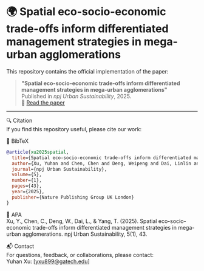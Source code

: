 # 🌍 Spatial eco-socio-economic trade-offs inform differentiated management strategies in mega-urban agglomerations

This repository contains the official implementation of the paper:

> **"Spatial eco-socio-economic trade-offs inform differentiated management strategies in mega-urban agglomerations"**  
> Published in *npj Urban Sustainability*, 2025.  
> 🔗 [Read the paper](https://www.nature.com/articles/s42949-025-00231-x)

---
🔍 Citation  
If you find this repository useful, please cite our work:

🔹 BibTeX
```bibtex
@article{xu2025spatial,
  title={Spatial eco-socio-economic trade-offs inform differentiated management strategies in mega-urban agglomerations},
  author={Xu, Yuhan and Chen, Chen and Deng, Weipeng and Dai, Linlin and Yang, Tianren},
  journal={npj Urban Sustainability},
  volume={5},
  number={1},
  pages={43},
  year={2025},
  publisher={Nature Publishing Group UK London}
}
```
🔹 APA  
Xu, Y., Chen, C., Deng, W., Dai, L., & Yang, T. (2025). Spatial eco-socio-economic trade-offs inform differentiated management strategies in mega-urban agglomerations. npj Urban Sustainability, 5(1), 43.

📬 Contact  
For questions, feedback, or collaborations, please contact:  
Yuhan Xu: [yxu899@gatech.edu]
